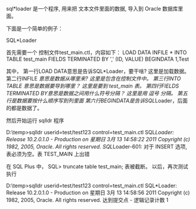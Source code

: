 sql*loader  是一个程序,  用来把  文本文件里面的数据,   导入到 Oracle 数据库里面。

下面是一个简单的例子：

SQL*Loader

首先需要一个 控制文件test_main.ctl，内容如下：
LOAD DATA
INFILE *
INTO TABLE test_main
FIELDS TERMINATED BY ','
(ID, VALUE)
BEGINDATA
1,Test

其中，
第一行LOAD DATA意思是告诉SQL*Loader，要干啥? 这里是加载数据。
第二行INFILE *意思是数据从哪里来? 这里是包含在控制文件中。
第三行INTO TABLE 意思是数据要导到哪里？ 这里是要到 test_main 表。
第四行FIELDS TERMINATED BY意思是数据之间用什么符号分隔？ 这里是用 逗号 分隔。
第五行是数据要按什么顺序写到列里面
第六行BEGINDATA是告诉SQL*Loader，后面的都是数据了。

然后开始运行 sqlldr 程序

D:\temp>sqlldr userid=test/test123 control=test_main.ctl
SQL*Loader: Release 10.2.0.1.0 - Production on 星期日 3月 13 14:58:22 2011
Copyright (c) 1982, 2005, Oracle.  All rights reserved.
SQL*Loader-601:  对于 INSERT 选项, 表必须为空。表 TEST_MAIN 上出错

在 SQL Plus 中，
SQL> truncate table test_main;
表被截断。
以后，再次测试执行

D:\temp>sqlldr userid=test/test123 control=test_main.ctl
SQL*Loader: Release 10.2.0.1.0 - Production on 星期日 3月 13 14:58:56 2011
Copyright (c) 1982, 2005, Oracle.  All rights reserved.
达到提交点 - 逻辑记录计数 1
